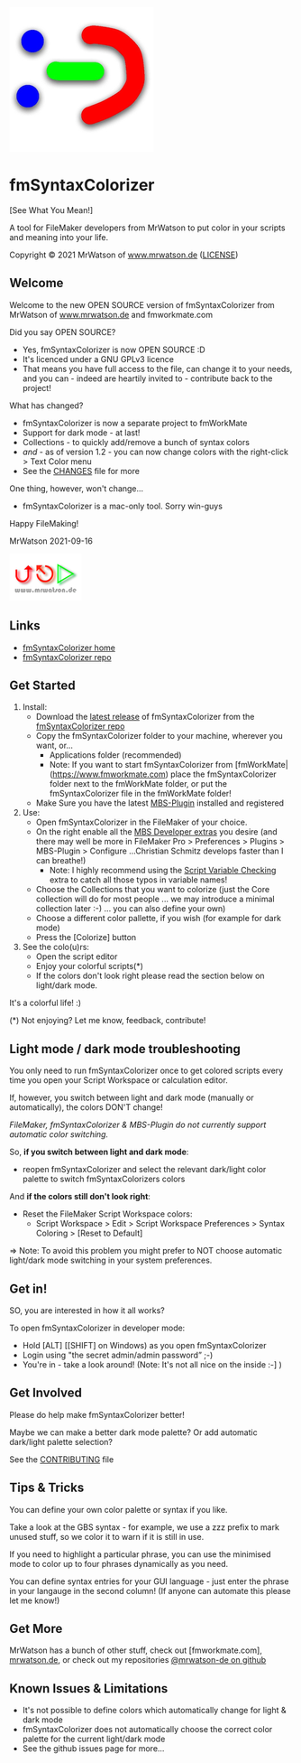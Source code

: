 [![fmSyntaxColorizer logo][fmSyntaxColorizer logo]][fmSyntaxColorizer home]

# fmSyntaxColorizer
[See What You Mean!]

A tool for FileMaker developers from MrWatson to put color in your scripts and meaning into your life.

Copyright © 2021 MrWatson of www.mrwatson.de ([LICENSE](LICENSE))

## Welcome

Welcome to the new OPEN SOURCE version of fmSyntaxColorizer from MrWatson of www.mrwatson.de and fmworkmate.com

Did you say OPEN SOURCE?

- Yes, fmSyntaxColorizer is now OPEN SOURCE :D
- It's licenced under a GNU GPLv3 licence
- That means you have full access to the file, can change it to your needs, 
  and you can - indeed are heartily invited to - contribute back to the project!

What has changed?

- fmSyntaxColorizer is now a separate project to fmWorkMate
- Support for dark mode - at last!
- Collections - to quickly add/remove a bunch of syntax colors
- *and* - as of version 1.2 - you can now change colors with the right-click > Text Color menu
- See the [CHANGES](Changes.md) file for more

One thing, however, won't change...

- fmSyntaxColorizer is a mac-only tool. Sorry win-guys

Happy FileMaking!

MrWatson 2021-09-16

[![mrwatson.de][mrwatson.de logo]][mrwatson.de]

## Links

- [fmSyntaxColorizer home][fmSyntaxColorizer home]
- [fmSyntaxColorizer repo][fmSyntaxColorizer repo]


## Get Started

1. Install:
   - Download the [latest release](https://github.com/mrwatson-de/fmSyntaxColorizer/releases) of fmSyntaxColorizer from the [fmSyntaxColorizer repo][fmSyntaxColorizer repo]
   - Copy the fmSyntaxColorizer folder to your machine, wherever you want, or...
     - Applications folder (recommended)
     - Note: If you want to start fmSyntaxColorizer from [fmWorkMate|(https://www.fmworkmate.com)
       place the fmSyntaxColorizer folder next to the fmWorkMate folder, 
       or put the fmSyntaxColorizer file in the fmWorkMate folder!
   - Make Sure you have the latest [MBS-Plugin][MBS-Plugin] installed and registered
2. Use:
   - Open fmSyntaxColorizer in the FileMaker of your choice.
   - On the right enable all the [MBS Developer extras] you desire (and there may well be more in FileMaker Pro > Preferences > Plugins > MBS-Plugin > Configure ...Christian Schmitz develops faster than I can breathe!)
     - Note: I highly recommend using the [Script Variable Checking](https://www.mbs-plugins.com/archive/2015-07-23/Checking_Variable_Declarations/monkeybreadsoftware_blog_filemaker) extra to catch all those typos in variable names!
   - Choose the Collections that you want to colorize (just the Core collection will do for most people ... we may introduce a minimal collection later :-) ... you can also define your own)
   - Choose a different color pallette, if you wish (for example for dark mode)
   - Press the [Colorize] button
3. See the colo(u)rs:
   - Open the script editor
   - Enjoy your colorful scripts(*)
   - If the colors don't look right please read the section below on light/dark mode.

It's a colorful life! :)

(*) Not enjoying? Let me know, feedback, contribute!





## Light mode / dark mode troubleshooting

You only need to run fmSyntaxColorizer once to get colored scripts every time you open your Script Workspace or calculation editor.

If, however, you switch between light and dark mode (manually or automatically), the colors DON'T change!

*FileMaker, fmSyntaxColorizer & MBS-Plugin do not currently support automatic color switching.*

So, **if you switch between light and dark mode**:

- reopen fmSyntaxColorizer and select the relevant dark/light color palette to switch fmSyntaxColorizers colors

And **if the colors still don't look right**:

- Reset the FileMaker Script Workspace colors:
   - Script Workspace > Edit > Script Workspace Preferences > Syntax Coloring > [Reset to Default]

=> Note: To avoid this problem you might prefer to NOT choose automatic light/dark mode switching in your system preferences.

## Get in!

SO, you are interested in how it all works?

To open fmSyntaxColorizer in developer mode:

- Hold [ALT] [[SHIFT] on Windows) as you open fmSyntaxColorizer
- Login using "the secret admin/admin password” ;-)
- You're in - take a look around! (Note: It's not all nice on the inside :-] )


## Get Involved

Please do help make fmSyntaxColorizer better!

Maybe we can make a better dark mode palette?
Or add automatic dark/light palette selection?

See the [CONTRIBUTING](CONTRIBUTING.md) file

## Tips & Tricks

You can define your own color palette or syntax if you like.

Take a look at the GBS syntax - for example, we use a zzz prefix to mark unused stuff, so we color it to warn if it is still in use.

If you need to highlight a particular phrase, you can use the minimised mode to color up to four phrases dynamically as you need.

You can define syntax entries for your GUI language - just enter the phrase in your langauge in the second column! (If anyone can automate this please let me know!)

## Get More

MrWatson has a bunch of other stuff, check out [fmworkmate.com], [mrwatson.de], or check out my repositories [@mrwatson-de on github][github/mrwatson.de]

## Known Issues & Limitations

- It's not possible to define colors which automatically change for light & dark mode
- fmSyntaxColorizer does not automatically choose the correct color palette for the current light/dark mode
- See the github issues page for more...


[fmSyntaxColorizer home]:https://www.fmworkmate.com/fmsyntaxcolorizer
[fmSyntaxColorizer repo]:https://github.com/mrwatson-de/fmSyntaxColorizer
[fmSyntaxColorizer logo]:fmSyntaxColorizer_Logo_256_sm.png
[mrwatson.de logo]:www.mrwatson.de_neon_128.png
[mrwatson.de]:http://www.mrwatson.de
[MBS-Plugin]:https://www.monkeybreadsoftware.com/filemaker/
[github/mrwatson.de]:https://github.com/mrwatson-de
[MBS Developer extras]:https://www.monkeybreadsoftware.com/filemaker/SyntaxColoring/
